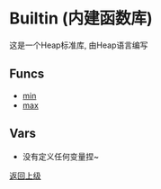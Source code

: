 # Builtin (内建函数库)

这是一个Heap标准库, 由Heap语言编写

## Funcs
- [min](func/min.md)
- [max](func/max.md)

## Vars
- 没有定义任何变量捏~

[返回上级](../_.md)